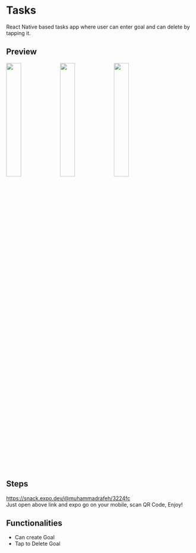# Tasks
React Native based tasks app where user can enter goal and can delete by tapping it.

## Preview

<p float="left">
  <img src="https://i.imgur.com/vljlabp.jpg" width="28%" />
  <img src="https://i.imgur.com/L1wlEBJ.jpg" width="28%" />
  <img src="https://i.imgur.com/Qmh2PFu.jpg" width="28%" />
</p>

## Steps
https://snack.expo.dev/@muhammadrafeh/3224fc <br>
Just open above link and expo go on your mobile, scan QR Code, Enjoy!

## Functionalities
<ul>
  <li>Can create Goal</li>
  <li>Tap to Delete Goal</li>
</ul>
